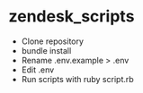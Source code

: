 # zendesk_scripts


- Clone repository
- bundle install
- Rename .env.example > .env
- Edit .env
- Run scripts with ruby script.rb